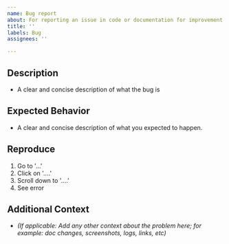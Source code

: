 ```yaml
---
name: Bug report
about: For reporting an issue in code or documentation for improvement
title: ''
labels: Bug
assignees: ''

---
```


## Description
- A clear and concise description of what the bug is

## Expected Behavior
- A clear and concise description of what you expected to happen.

## Reproduce
1. Go to '...'
2. Click on '....'
3. Scroll down to '....'
4. See error

## Additional Context
- _(If applicable: Add any other context about the problem here; for example: doc changes, screenshots, logs, links, etc)_
